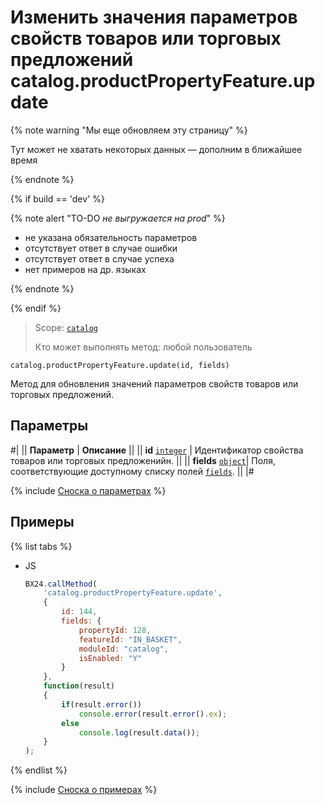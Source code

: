 # Изменить значения параметров свойств товаров или торговых предложений catalog.productPropertyFeature.update

{% note warning "Мы еще обновляем эту страницу" %}

Тут может не хватать некоторых данных — дополним в ближайшее время

{% endnote %}

{% if build == 'dev' %}

{% note alert "TO-DO _не выгружается на prod_" %}

- не указана обязательность параметров
- отсутствует ответ в случае ошибки 
- отсутствует ответ в случае успеха
- нет примеров на др. языках
  
{% endnote %}

{% endif %}

> Scope: [`catalog`](../../scopes/permissions.md)
>
> Кто может выполнять метод: любой пользователь

```http
catalog.productPropertyFeature.update(id, fields)
```

Метод для обновления значений параметров свойств товаров или торговых предложений.

## Параметры

#|
|| **Параметр** | **Описание** ||
|| **id**
[`integer`](../../data-types.md) | Идентификатор свойства товаров или торговых предложенийн. ||
|| **fields** 
[`object`](../../data-types.md)|  Поля, соответствующие доступному списку полей [`fields`](catalog-product-property-feature-get-fields.md). ||
|#

{% include [Сноска о параметрах](../../../_includes/required.md) %}

## Примеры

{% list tabs %}

- JS

    ```js
    BX24.callMethod(
        'catalog.productPropertyFeature.update',
        {
            id: 144,
            fields: {
                propertyId: 128,
                featureId: "IN_BASKET",
                moduleId: "catalog",
                isEnabled: "Y"
            }
        },
        function(result)
        {
            if(result.error())
                console.error(result.error().ex);
            else
                console.log(result.data());
        }
    );
    ```

{% endlist %}

{% include [Сноска о примерах](../../../_includes/examples.md) %}
